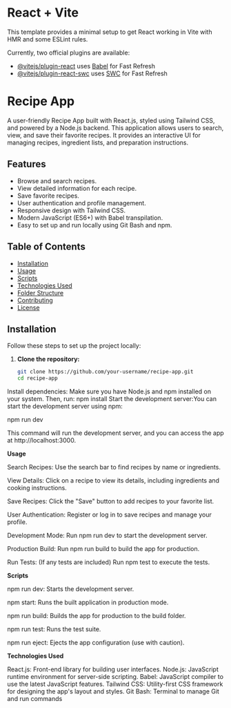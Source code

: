 # React + Vite

This template provides a minimal setup to get React working in Vite with HMR and some ESLint rules.

Currently, two official plugins are available:

- [@vitejs/plugin-react](https://github.com/vitejs/vite-plugin-react/blob/main/packages/plugin-react/README.md) uses [Babel](https://babeljs.io/) for Fast Refresh
- [@vitejs/plugin-react-swc](https://github.com/vitejs/vite-plugin-react-swc) uses [SWC](https://swc.rs/) for Fast Refresh
# Recipe App

A user-friendly Recipe App built with React.js, styled using Tailwind CSS, and powered by a Node.js backend. This application allows users to search, view, and save their favorite recipes. It provides an interactive UI for managing recipes, ingredient lists, and preparation instructions.

## Features

- Browse and search recipes.
- View detailed information for each recipe.
- Save favorite recipes.
- User authentication and profile management.
- Responsive design with Tailwind CSS.
- Modern JavaScript (ES6+) with Babel transpilation.
- Easy to set up and run locally using Git Bash and npm.

## Table of Contents

- [Installation](#installation)
- [Usage](#usage)
- [Scripts](#scripts)
- [Technologies Used](#technologies-used)
- [Folder Structure](#folder-structure)
- [Contributing](#contributing)
- [License](#license)

## Installation

Follow these steps to set up the project locally:

1. **Clone the repository:**
   ```bash
   git clone https://github.com/your-username/recipe-app.git
   cd recipe-app
Install dependencies: Make sure you have Node.js and npm installed on your system. Then,
run: npm install
Start the development server:You can start the development server using npm:

npm run dev

This command will run the development server, and you can access the app at http://localhost:3000.

**Usage**

Search Recipes: Use the search bar to find recipes by name or ingredients.

View Details: Click on a recipe to view its details, including ingredients and cooking instructions.

Save Recipes: Click the "Save" button to add recipes to your favorite list.

User Authentication: Register or log in to save recipes and manage your profile.

Development Mode: Run npm run dev to start the development server.

Production Build: Run npm run build to build the app for production.

Run Tests: (If any tests are included) Run npm test to execute the tests.


**Scripts**

npm run dev: Starts the development server.

npm start: Runs the built application in production mode.

npm run build: Builds the app for production to the build folder.

npm run test: Runs the test suite.

npm run eject: Ejects the app configuration (use with caution).


**Technologies Used**

React.js: Front-end library for building user interfaces.
Node.js: JavaScript runtime environment for server-side scripting.
Babel: JavaScript compiler to use the latest JavaScript features.
Tailwind CSS: Utility-first CSS framework for designing the app's layout and styles.
Git Bash: Terminal to manage Git and run commands
